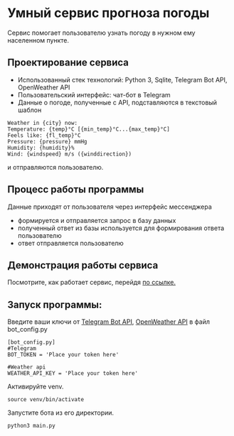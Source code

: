 # Умный сервис прогноза погоды
Сервис помогает пользователю узнать погоду в нужном ему населенном пункте.

## Проектирование сервиса
  - Использованный стек технологий: Python 3, Sqlite, Telegram Bot API, OpenWeather API
  - Пользовательский интерфейс: чат-бот в Telegram
  - Данные о погоде, полученные с API, подставляются в текстовый шаблон 
   ```
  Weather in {city} now: 
  Temperature: {temp}°C [{min_temp}°C...{max_temp}°C] 
  Feels like: {fl_temp}°C 
  Pressure: {pressure} mmHg 
  Humidity: {humidity}% 
  Wind: {windspeed} m/s ({winddirection})
   ```
  и отправляются пользователю.
## Процесс работы программы
  
  Данные приходят от пользователя через интерфейс мессенджера
  - формируется и отправляется запрос в базу данных
  - полученный ответ из базы используется для формирования ответа пользователю
  - ответ отправляется пользователю
  
## Демонстрация работы сервиса
 Посмотрите, как работает сервис, перейдя [по ссылке.](https://youtu.be/ke0G2mtqqlc)
 
## Запуск программы:
   Введите ваши ключи от [Telegram Bot API](https://core.telegram.org/bots/api), [OpenWeather API](https://openweathermap.org/api) в файл bot_config.py
 ```
 [bot_config.py]
 #Telegram
 BOT_TOKEN = 'Place your token here'

 #Weather api
 WEATHER_API_KEY = 'Place your token here'
 ```
  Активируйте venv.
  
 ```
 source venv/bin/activate 
 ```
   Запустите бота из его директории.
 ```
 python3 main.py
 ```
